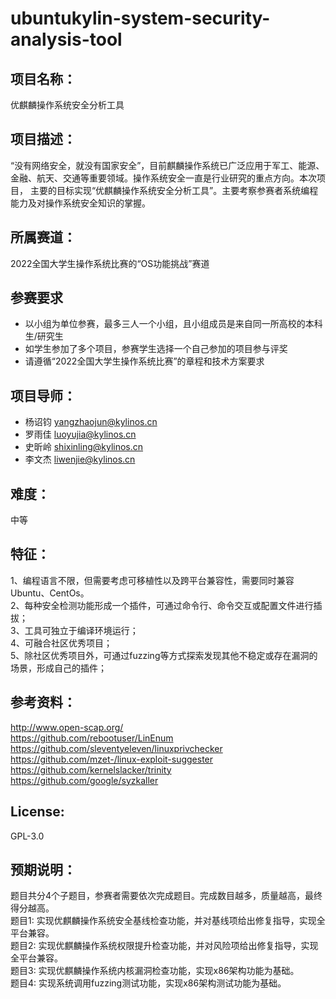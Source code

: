 # ubuntukylin-system-security-analysis-tool
## 项目名称：
优麒麟操作系统安全分析工具
## 项目描述：
“没有网络安全，就没有国家安全”，目前麒麟操作系统已广泛应用于军工、能源、金融、航天、交通等重要领域。操作系统安全一直是行业研究的重点方向。本次项目，
主要的目标实现“优麒麟操作系统安全分析工具”。主要考察参赛者系统编程能力及对操作系统安全知识的掌握。
## 所属赛道：
2022全国大学生操作系统比赛的“OS功能挑战”赛道
## 参赛要求
* 以小组为单位参赛，最多三人一个小组，且小组成员是来自同一所高校的本科生/研究生
* 如学生参加了多个项目，参赛学生选择一个自己参加的项目参与评奖
* 请遵循“2022全国大学生操作系统比赛”的章程和技术方案要求
## 项目导师：
* 杨诏钧 yangzhaojun@kylinos.cn  
* 罗雨佳 luoyujia@kylinos.cn  
* 史昕岭 shixinling@kylinos.cn  
* 李文杰 liwenjie@kylinos.cn  
## 难度：
中等
## 特征：
1、编程语言不限，但需要考虑可移植性以及跨平台兼容性，需要同时兼容Ubuntu、CentOs。  
2、每种安全检测功能形成一个插件，可通过命令行、命令交互或配置文件进行插拔；  
3、工具可独立于编译环境运行；  
4、可融合社区优秀项目；  
5、除社区优秀项目外，可通过fuzzing等方式探索发现其他不稳定或存在漏洞的场景，形成自己的插件；  
## 参考资料：
http://www.open-scap.org/  
https://github.com/rebootuser/LinEnum  
https://github.com/sleventyeleven/linuxprivchecker  
https://github.com/mzet-/linux-exploit-suggester  
https://github.com/kernelslacker/trinity  
https://github.com/google/syzkaller  
## License:
GPL-3.0
## 预期说明：
题目共分4个子题目，参赛者需要依次完成题目。完成数目越多，质量越高，最终得分越高。  
题目1:   实现优麒麟操作系统安全基线检查功能，并对基线项给出修复指导，实现全平台兼容。  
题目2:   实现优麒麟操作系统权限提升检查功能，并对风险项给出修复指导，实现全平台兼容。   
题目3:   实现优麒麟操作系统内核漏洞检查功能，实现x86架构功能为基础。    
题目4:   实现系统调用fuzzing测试功能，实现x86架构测试功能为基础。   
